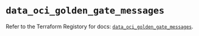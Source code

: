 # `data_oci_golden_gate_messages`

Refer to the Terraform Registory for docs: [`data_oci_golden_gate_messages`](https://registry.terraform.io/providers/oracle/oci/6.18.0/docs/data-sources/golden_gate_messages).
